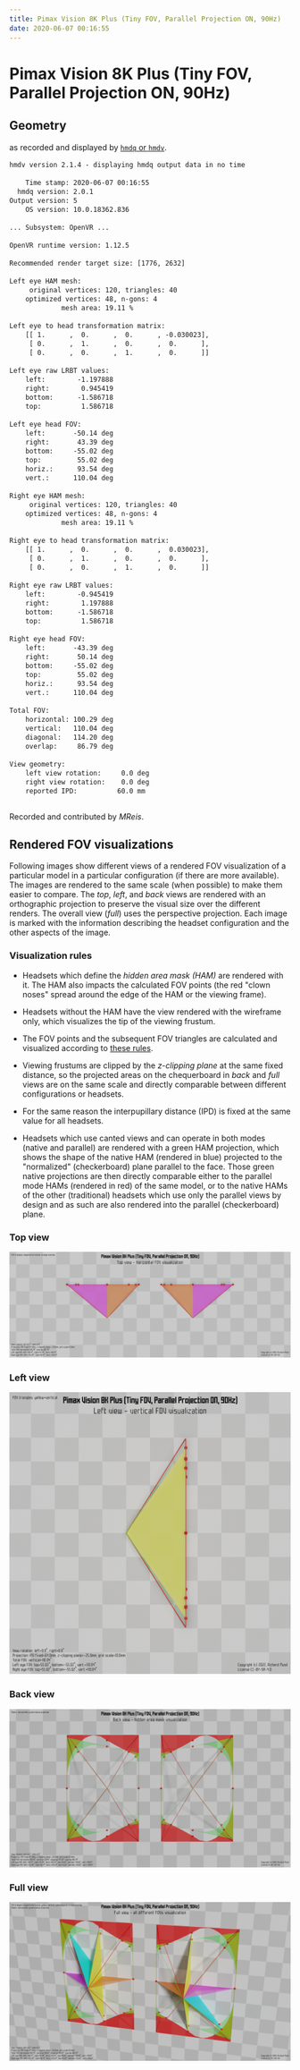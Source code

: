 ```yaml
---
title: Pimax Vision 8K Plus (Tiny FOV, Parallel Projection ON, 90Hz)
date: 2020-06-07 00:16:55
---
```

# Pimax Vision 8K Plus (Tiny FOV, Parallel Projection ON, 90Hz)

## Geometry

as recorded and displayed by [`hmdq` or `hmdv`](https://github.com/risa2000/hmdq).
```
hmdv version 2.1.4 - displaying hmdq output data in no time

    Time stamp: 2020-06-07 00:16:55
  hmdq version: 2.0.1
Output version: 5
    OS version: 10.0.18362.836

... Subsystem: OpenVR ...

OpenVR runtime version: 1.12.5

Recommended render target size: [1776, 2632]

Left eye HAM mesh:
     original vertices: 120, triangles: 40
    optimized vertices: 48, n-gons: 4
             mesh area: 19.11 %

Left eye to head transformation matrix:
    [[ 1.      ,  0.      ,  0.      , -0.030023],
     [ 0.      ,  1.      ,  0.      ,  0.      ],
     [ 0.      ,  0.      ,  1.      ,  0.      ]]

Left eye raw LRBT values:
    left:        -1.197888
    right:        0.945419
    bottom:      -1.586718
    top:          1.586718

Left eye head FOV:
    left:       -50.14 deg
    right:       43.39 deg
    bottom:     -55.02 deg
    top:         55.02 deg
    horiz.:      93.54 deg
    vert.:      110.04 deg

Right eye HAM mesh:
     original vertices: 120, triangles: 40
    optimized vertices: 48, n-gons: 4
             mesh area: 19.11 %

Right eye to head transformation matrix:
    [[ 1.      ,  0.      ,  0.      ,  0.030023],
     [ 0.      ,  1.      ,  0.      ,  0.      ],
     [ 0.      ,  0.      ,  1.      ,  0.      ]]

Right eye raw LRBT values:
    left:        -0.945419
    right:        1.197888
    bottom:      -1.586718
    top:          1.586718

Right eye head FOV:
    left:       -43.39 deg
    right:       50.14 deg
    bottom:     -55.02 deg
    top:         55.02 deg
    horiz.:      93.54 deg
    vert.:      110.04 deg

Total FOV:
    horizontal: 100.29 deg
    vertical:   110.04 deg
    diagonal:   114.20 deg
    overlap:     86.79 deg

View geometry:
    left view rotation:     0.0 deg
    right view rotation:    0.0 deg
    reported IPD:          60.0 mm


```
Recorded and contributed by _MReis_.

## Rendered FOV visualizations

Following images show different views of a rendered FOV visualization of a
particular model in a particular configuration (if there are more available).
The images are rendered to the same scale (when possible) to make them easier
to compare. The _top_, _left_, and _back_ views are rendered with an
orthographic projection to preserve the visual size over the different renders.
The overall view (_full_) uses the perspective projection. Each image is marked
with the information describing the headset configuration and the other aspects
of the image.

### Visualization rules

* Headsets which define the _hidden area mask (HAM)_ are rendered with it. The
  HAM also impacts the calculated FOV points (the red "clown noses" spread
  around the edge of the HAM or the viewing frame).

* Headsets without the HAM have the view rendered with the wireframe only, which
  visualizes the tip of the viewing frustum.

* The FOV points and the subsequent FOV triangles are calculated and visualized
  according to [these
  rules](https://risa2000.github.io/vrdocs/docs/hmd_fov_calculation).

* Viewing frustums are clipped by the _z-clipping plane_ at the same fixed
  distance, so the projected areas on the chequerboard in _back_ and _full_
  views are on the same scale and directly comparable between different
  configurations or headsets.

* For the same reason the interpupillary distance (IPD) is fixed at the same
  value for all headsets.

* Headsets which use canted views and can operate in both modes (native and
  parallel) are rendered with a green HAM projection, which shows the shape of
  the native HAM (rendered in blue) projected to the "normalized"
  (checkerboard) plane parallel to the face. Those green native projections are
  then directly comparable either to the parallel mode HAMs (rendered in red)
  of the same model, or to the native HAMs of the other (traditional) headsets
  which use only the parallel views by design and as such are also rendered
  into the parallel (checkerboard) plane.

### Top view
[![Pimax Vision 8K Plus (Tiny FOV, Parallel Projection ON, 90Hz) - top view](../images/PimaxVision8KPlus_Tiny_PP_R90_top.dmx.png)](../images/PimaxVision8KPlus_Tiny_PP_R90_top.dmx.png)

### Left view
[![Pimax Vision 8K Plus (Tiny FOV, Parallel Projection ON, 90Hz) - left view](../images/PimaxVision8KPlus_Tiny_PP_R90_left.dmx.png)](../images/PimaxVision8KPlus_Tiny_PP_R90_left.dmx.png)

### Back view
[![Pimax Vision 8K Plus (Tiny FOV, Parallel Projection ON, 90Hz) - back view](../images/PimaxVision8KPlus_Tiny_PP_R90_back.dmx.png)](../images/PimaxVision8KPlus_Tiny_PP_R90_back.dmx.png)

### Full view
[![Pimax Vision 8K Plus (Tiny FOV, Parallel Projection ON, 90Hz) - full view](../images/PimaxVision8KPlus_Tiny_PP_R90_over.dmx.png)](../images/PimaxVision8KPlus_Tiny_PP_R90_over.dmx.png)

